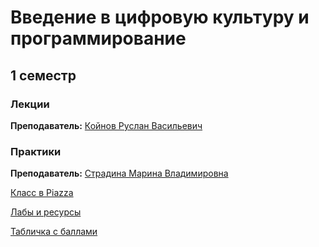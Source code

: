 # Введение в цифровую культуру и программирование

## 1 семестр

### Лекции

**Преподаватель:** [Койнов Руслан Васильевич](https://isu.ifmo.ru/person/114559)

### Практики

**Преподаватель:** [Страдина Марина Владимировна](https://isu.ifmo.ru/person/300987)

[Класс в Piazza](https://piazza.com/class/ke46vs4ti6t4ae)

[Лабы и ресурсы](https://piazza.com/niuitmo.ru/summer2020/cs101/resources)

[Табличка с баллами](https://docs.google.com/spreadsheets/d/1CyPlJlIBpWFbDA-1T7VYhn2eCi4Bb1vUcuTPRLZZ3_A/edit#gid=586909689)
